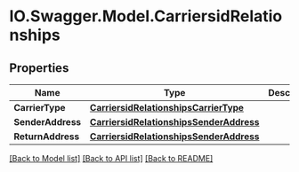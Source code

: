 # IO.Swagger.Model.CarriersidRelationships
## Properties

Name | Type | Description | Notes
------------ | ------------- | ------------- | -------------
**CarrierType** | [**CarriersidRelationshipsCarrierType**](CarriersidRelationshipsCarrierType.md) |  | [optional] 
**SenderAddress** | [**CarriersidRelationshipsSenderAddress**](CarriersidRelationshipsSenderAddress.md) |  | [optional] 
**ReturnAddress** | [**CarriersidRelationshipsSenderAddress**](CarriersidRelationshipsSenderAddress.md) |  | [optional] 

[[Back to Model list]](../README.md#documentation-for-models) [[Back to API list]](../README.md#documentation-for-api-endpoints) [[Back to README]](../README.md)

